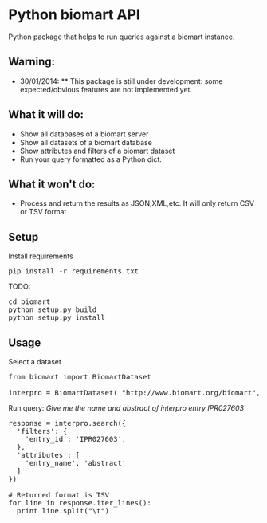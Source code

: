 Python biomart API
==================

Python package that helps to run queries against a biomart instance.

Warning:
--------
* 30/01/2014:
** This package is still under development: some expected/obvious features are not implemented yet.

What it will do:
----------------

* Show all databases of a biomart server
* Show all datasets of a biomart database
* Show attributes and filters of a biomart dataset
* Run your query formatted as a Python dict.


What it won't do:
-----------------

* Process and return the results as JSON,XML,etc. It will only return CSV or TSV format

Setup
-----

Install requirements
<pre>pip install -r requirements.txt</pre>

TODO:
<pre>
cd biomart
python setup.py build
python setup.py install
</pre>

Usage
-----

Select a dataset
<pre>
from biomart import BiomartDataset
  
interpro = BiomartDataset( "http://www.biomart.org/biomart", {'name': 'entry'} )
</pre>

Run query: <i>Give me the name and abstract of interpro entry IPR027603</i>
<pre>
response = interpro.search({
  'filters': {
    'entry_id': 'IPR027603',
  },
  'attributes': [
    'entry_name', 'abstract'
  ]
})
  
# Returned format is TSV
for line in response.iter_lines():
  print line.split("\t")
  
</pre>
